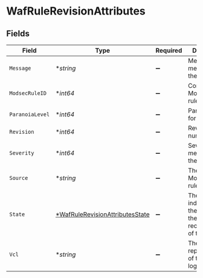 # WafRuleRevisionAttributes


## Fields

| Field                                                                                    | Type                                                                                     | Required                                                                                 | Description                                                                              | Example                                                                                  |
| ---------------------------------------------------------------------------------------- | ---------------------------------------------------------------------------------------- | ---------------------------------------------------------------------------------------- | ---------------------------------------------------------------------------------------- | ---------------------------------------------------------------------------------------- |
| `Message`                                                                                | **string*                                                                                | :heavy_minus_sign:                                                                       | Message metadata for the rule.                                                           |                                                                                          |
| `ModsecRuleID`                                                                           | **int64*                                                                                 | :heavy_minus_sign:                                                                       | Corresponding ModSecurity rule ID.                                                       |                                                                                          |
| `ParanoiaLevel`                                                                          | **int64*                                                                                 | :heavy_minus_sign:                                                                       | Paranoia level for the rule.                                                             |                                                                                          |
| `Revision`                                                                               | **int64*                                                                                 | :heavy_minus_sign:                                                                       | Revision number.                                                                         | 2                                                                                        |
| `Severity`                                                                               | **int64*                                                                                 | :heavy_minus_sign:                                                                       | Severity metadata for the rule.                                                          |                                                                                          |
| `Source`                                                                                 | **string*                                                                                | :heavy_minus_sign:                                                                       | The ModSecurity rule logic.                                                              |                                                                                          |
| `State`                                                                                  | [*WafRuleRevisionAttributesState](../../models/shared/wafrulerevisionattributesstate.md) | :heavy_minus_sign:                                                                       | The state, indicating if the revision is the most recent version of the rule.            |                                                                                          |
| `Vcl`                                                                                    | **string*                                                                                | :heavy_minus_sign:                                                                       | The VCL representation of the rule logic.                                                |                                                                                          |